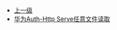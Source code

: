 * [上一级](docs/wy876_poc/)
* [华为Auth-Http Serve任意文件读取](docs/wy876_poc/%E5%8D%8E%E4%B8%BAAuth-Http%20Serve/%E5%8D%8E%E4%B8%BAAuth-Http%20Serve%E4%BB%BB%E6%84%8F%E6%96%87%E4%BB%B6%E8%AF%BB%E5%8F%96.md)
